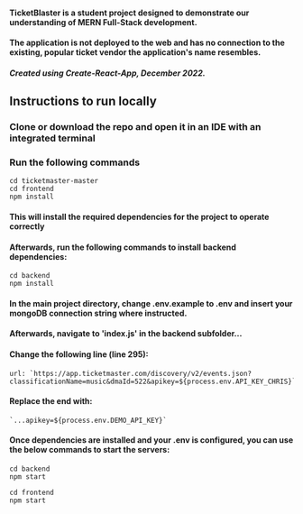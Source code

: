 

#### TicketBlaster is a student project designed to demonstrate our understanding of MERN Full-Stack development.

#### The application is not deployed to the web and has no connection to the existing, popular ticket vendor the application's name resembles.

##### Created using Create-React-App, December 2022.

## **Instructions to run locally**
### Clone or download the repo and open it in an IDE with an integrated terminal
### Run the following commands
```
cd ticketmaster-master 
cd frontend
npm install
```
#### This will install the required dependencies for the project to operate correctly
#### Afterwards, run the following commands to install backend dependencies:

```
cd backend
npm install
```
#### In the main project directory, change .env.example to .env and insert your mongoDB connection string where instructed.
#### Afterwards, navigate to 'index.js' in the backend subfolder...
#### Change the following line (line 295):
```
url: `https://app.ticketmaster.com/discovery/v2/events.json?classificationName=music&dmaId=522&apikey=${process.env.API_KEY_CHRIS}`,
```
#### Replace the end with:
```
`...apikey=${process.env.DEMO_API_KEY}`
```
#### Once dependencies are installed and your .env is configured, you can use the below commands to start the servers:
```
cd backend
npm start
```
```
cd frontend
npm start
```


